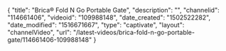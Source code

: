 {
    "title": "Brica&reg; Fold N Go Portable Gate",
    "description": "",
    "channelid": "114661406",
    "videoid": "109988148",
    "date_created": "1502522282",
    "date_modified": "1516671667",
    "type": "captivate",
    "layout": "channelVideo",
    "url": "\/latest-videos\/brica-fold-n-go-portable-gate\/114661406-109988148"
}